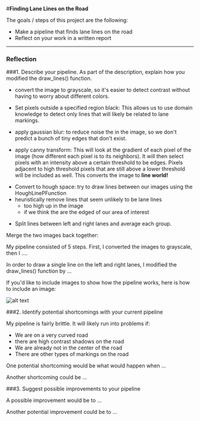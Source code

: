 #**Finding Lane Lines on the Road** 

The goals / steps of this project are the following:
* Make a pipeline that finds lane lines on the road
* Reflect on your work in a written report


[//]: # (Image References)

[image1]: ./examples/grayscale.jpg "Grayscale"

---

### Reflection

###1. Describe your pipeline. As part of the description, explain how you modified the draw_lines() function.

* convert the image to grayscale, so it's easier to detect contrast without having to worry about different colors.

[gray]: ./examples/gray.jpg "gray"

* Set pixels outside a specified region black: This allows us to use domain knowledge to detect only lines that will likely be related to lane markings.

[region of interest]: ./examples/region_selected.jpg

* apply gaussian blur: to reduce noise the in the image, so we don't predict a bunch of tiny edges that don't exist.

[blurred]: ./examples/blurred.jpg

* apply canny transform: This will look at the gradient of each pixel of the image (how different each pixel is to its neighbors).
  It will then select pixels with an intensity above a certain threshold to be edges. Pixels adjacent to high threshold pixels
  that are still above a lower threshold will be included as well. This converts the image to **line world!**

[canny]: ./examples/canny.jpg

* Convert to hough space: try to draw lines between our images using the HoughLinePFunction
* heuristically remove lines that seem unlikely to be lane lines
  * too high up in the image
  * if we think the are the edged of our area of interest

[lines]: ./examples/lines.jpg
* Split lines between left and right lanes and average each group.

Merge the two images back together:

[final]: ./test_images/solidWhiteCurve_annotated.jpg

My pipeline consisted of 5 steps. First, I converted the images to grayscale, then I .... 

In order to draw a single line on the left and right lanes, I modified the draw_lines() function by ...

If you'd like to include images to show how the pipeline works, here is how to include an image: 

![alt text][image1]


###2. Identify potential shortcomings with your current pipeline

My pipeline is fairly brittle. It will likely run into problems if:

  * We are on a very curved road
  * there are high contrast shadows on the road
  * We are already not in the center of the road
  * There are other types of markings on the road

One potential shortcoming would be what would happen when ... 

Another shortcoming could be ...


###3. Suggest possible improvements to your pipeline

A possible improvement would be to ...

Another potential improvement could be to ...